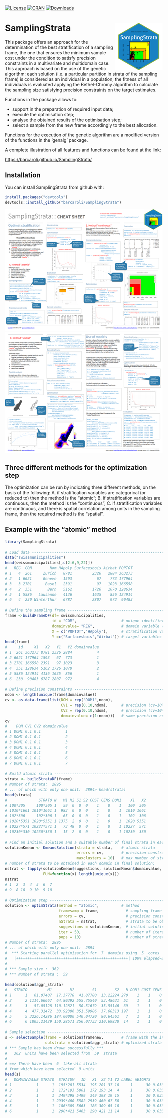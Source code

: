 
<!-- README.md is generated from README.Rmd. Please edit README.Rmd file -->

[![License](http://img.shields.io/badge/license-GPL%20%28%3E=%202%29-brightgreen.svg?style=flat)](http://www.gnu.org/licenses/gpl-3.0.html)
[![CRAN](http://www.r-pkg.org/badges/version/SamplingStrata)](https://cran.r-project.org/package=SamplingStrata)
[![Downloads](http://cranlogs.r-pkg.org/badges/sf?color=brightgreen)](http://www.r-pkg.org/pkg/SamplingStrata)

# SamplingStrata <img src="pkgdown/favicon/apple-touch-icon-152x152.png" align="right" />

This package offers an approach for the determination of the best
stratification of a sampling frame, the one that ensures the minimum
sample cost under the condition to satisfy precision constraints in a
multivariate and multidomain case. This approach is based on the use of
the genetic algorithm: each solution (i.e. a particular partition in
strata of the sampling frame) is considered as an individual in a
population; the fitness of all individuals is evaluated applying the
Bethel-Chromy algorithm to calculate the sampling size satisfying
precision constraints on the target estimates.

Functions in the package allows to:

  - support in the preparation of required input data;
  - execute the optimisation step;
  - analyse the obtained results of the optimisation step;
  - select a sample from the new frame accordingly to the best
    allocation.

Functions for the execution of the genetic algorithm are a modified
version of the functions in the ‘genalg’ package.

A complete illustration of all features and functions can be found at
the link:

<https://barcaroli.github.io/SamplingStrata/>

## Installation

You can install SamplingStrata from github with:

``` r
install.packages("devtools")
devtools::install_github("barcaroli/SamplingStrata")
```

<img src="cheat_sheet_page1.png" /> <img src="cheat_sheet_page2.png" />

## Three different methods for the optimization step

The optimization can be run by indicating three different methods, on
the basis of the following: A. if stratification variables are
categorical (or reduced to) then the method is the “atomic”; B. if
stratification variables are continuous, then the method is the
“continuous”; C. if stratification variables are continuous, and there
is spatial correlation among units in the sampling frame, then the
required method is the “spatial”.

## Example with the “atomic” method

``` r
library(SamplingStrata)

# Load data ---------------------------------------------------------------------------------
data("swissmunicipalities")
head(swissmunicipalities[,c(2:6,9,22)])
#   REG  COM        Nom HApoly Surfacesbois Airbat POPTOT
# 1   4  261     Zurich   8781         2326   2884 363273
# 2   1 6621     Geneve   1593           67    773 177964
# 3   3 2701      Basel   2391           97   1023 166558
# 4   2  351       Bern   5162         1726   1070 128634
# 5   1 5586   Lausanne   4136         1635    856 124914
# 6   4  230 Winterthur   6787         2807    972  90483

# Define the sampling frame -----------------------------------------------------------------
frame <-buildFrameDF(df= swissmunicipalities,
                     id = "COM",                    # unique identifier of sampling units
                     domainvalue= "REG",            # domain variable (region)
                     X = c("POPTOT","HApoly"),      # stratification variables
                     Y =c("Surfacesbois","Airbat")) # target variables
head(frame)
#     id     X1   X2   Y1   Y2 domainvalue
# 1  261 363273 8781 2326 2884           4
# 2 6621 177964 1593   67  773           1
# 3 2701 166558 2391   97 1023           3
# 4  351 128634 5162 1726 1070           2
# 5 5586 124914 4136 1635  856           1
# 6  230  90483 6787 2807  972           4

# Define precision constraints ------------------------------------------------------------
ndom <- length(unique(frame$domainvalue))
cv <- as.data.frame(list(DOM = rep("DOM1",ndom),
                         CV1 = rep(0.10,ndom),      # precision (cv=10%) for 'Surfacesbois'
                         CV2 = rep(0.10,ndom),      # precision (cv=10%) for 'Airind'
                         domainvalue= c(1:ndom)))   # same precision constraints for all domains
cv
#    DOM CV1 CV2 domainvalue
# 1 DOM1 0.1 0.1           1
# 2 DOM1 0.1 0.1           2
# 3 DOM1 0.1 0.1           3
# 4 DOM1 0.1 0.1           4
# 5 DOM1 0.1 0.1           5
# 6 DOM1 0.1 0.1           6
# 7 DOM1 0.1 0.1           7

# Build atomic strata ---------------------------------------------------------------------
strata <- buildStrataDF(frame)
# Number of strata:  2895
# ... of which with only one unit:  2894> head(strata)
head(strata)
#              STRATO N   M1 M2 S1 S2 COST CENS DOM1    X1   X2
# 100*305     100*305 1   59  0  0  0    1    0    1   100  305
# 1010*1661 1010*1661 1  983  0  0  0    1    0    1  1010 1661
# 102*306     102*306 1   65  0  0  0    1    0    1   102  306
# 1020*5351 1020*5351 1 1375  2  0  0    1    0    1  1020 5351
# 10227*571 10227*571 1   73 48  0  0    1    0    1 10227  571
# 10230*330 10230*330 1   15  2  0  0    1    0    1 10230  330

# Find an initial solution and a suitable number of final strata in each domain -----------
solutionKmean <- KmeansSolution(strata = strata,    # atomic strata
                                errors = cv,        # precision constraints
                                maxclusters = 10)   # max number of strata to be evaluated 
# number of strata to be obtained in each domain in final solution:                             
nstrat <- tapply(solutionKmean$suggestions, solutionKmean$domainvalue,
                 FUN=function(x) length(unique(x)))
nstrat
# 1  2  3  4  5  6  7 
# 9  8 10  9 10  9 10

# Optimization step ------------------------------------------------------------------------
solution <- optimStrata(method = "atomic",          # method
                        framesamp = frame,            # sampling frame
                        errors = cv,                  # precision constraints
                        nStrata = nstrat,             # strata to be obtained in the final stratification
                        suggestions = solutionKmean,  # initial solution
                        iter = 50,                    # number of iterations
                        pops = 10)                    # number of stratifications evaluated at each iteration
# Number of strata:  2895
# ... of which with only one unit:  2894
#  *** Starting parallel optimization for  7  domains using  5  cores
#   |++++++++++++++++++++++++++++++++++++++++++++++++++| 100% elapsed=20s  
# 
# *** Sample size :  362
# *** Number of strata :  59

head(solution$aggr_strata)
#   STRATO         M1        M2        S1        S2   N DOM1 COST CENS     SOLUZ
# 1      1   61.07407  17.37778  41.87780  13.22224 270    1    1    0  9.141966
# 2      2 1114.66667  64.80392 555.75540  53.48631  51    1    1    0  6.985276
# 3      3   57.05128 110.12821  50.51679  35.55146  39    1    1    0  3.550527
# 4      4  477.31472  33.92386 351.59986  37.68313 197    1    1    0 19.010081
# 5      5 3226.14286 184.00000 540.04720  80.64561   7    1    1    0  2.000000
# 6      6 1805.21429 150.28571 256.07733 210.69830  14    1    1    0  7.553702

# Sample selection --------------------------------------------------------------------------
s <- selectSample(frame = solution$framenew,        # frame with the indication of optimized strata
                  outstrata = solution$aggr_strata) # optimized strata with sampling units allocation 
# *** Sample has been drawn successfully ***
#   362  units have been selected from  59  strata
# 
# ==> There have been  6  take-all strata 
# from which have been selected  9 units
head(s)
#   DOMAINVALUE STRATO  STRATUM   ID   X1  X2 Y1 Y2 LABEL WEIGHTS        FPC
# 1           1      1  195*201 5534  195 201 37 10     1      30 0.03333333
# 2           1      1  172*193 5801  172 193 14  4     1      30 0.03333333
# 3           1      1  349*398 5499  349 398 19 15     1      30 0.03333333
# 4           1      1 2939*460 5582 2939 460 67 50     1      30 0.03333333
# 5           1      1  186*309 5663  186 309 65 10     1      30 0.03333333
# 6           1      1  290*421 5463  290 421 11 14     1      30 0.03333333
```

